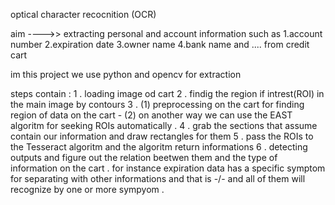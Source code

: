 optical character recocnition (OCR)

aim ---->> extracting personal and account information such as  1.account number  2.expiration date  3.owner name  4.bank name and  .... from credit cart

im this project we use python and opencv for extraction

steps contain :
              1 . loading image od cart
              2 . findig the region if intrest(ROI) in the main image by contours
              3 . (1) preprocessing on the cart for finding region of data on the cart - (2) on another way we can use the EAST algoritm for seeking ROIs automatically .
              4 . grab the sections that assume contain our information and draw rectangles for them 
              5 . pass the ROIs to the Tesseract algoritm and the algoritm return informations
              6 . detecting outputs and figure out the relation beetwen them and the type of information on the cart . for instance expiration data has a specific symptom for 
                  separating with other informations and that is -/- and all of them will recognize by one or more sympyom .

